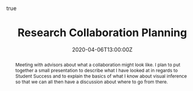 ---
abstract: Meeting with advisors about what a collaboration might look like. I plan to put together a small presentation to describe what I have looked at in regards to Student Success and to explain the basics of what I know about visual inference so that we can all then have a discussion about where to go from there.

#address:
#  city: Lincoln
#  country: United States
#  postcode: "68505"
#  region: NE
#  street: 450 Serra Mall
all_day: false
authors: [Emily Robinson]
date: "2020-04-06T13:00:00Z"
#date_end: "2030-06-01T15:00:00Z"
event: Advisor Meeting
#event_url: https://example.org
featured: false
image:
  caption: 'Image credit: [**Mathematica**](https://www.mathematica.org/our-publications-and-findings/projects/clearinghouse-for-labor-evaluation-and-research)'
  focal_point: Right
links:
#- icon: twitter
#  icon_pack: fab
#  name: Follow
#  url: 
location: Zoom
math: true
#projects:
#- internal-project
#publishDate: "2017-01-01T00:00:00Z"
#slides: example
summary: Brainstorming and discussing collaboration moving forward for PhD research.
tags: []
title: Research Collaboration Planning
url_code: ""
url_pdf: ""
url_slides: "https://www.emilyarobinson.com/files/slides/ResearchCollaboration_Planning/index.html#1"
url_video: ""
---